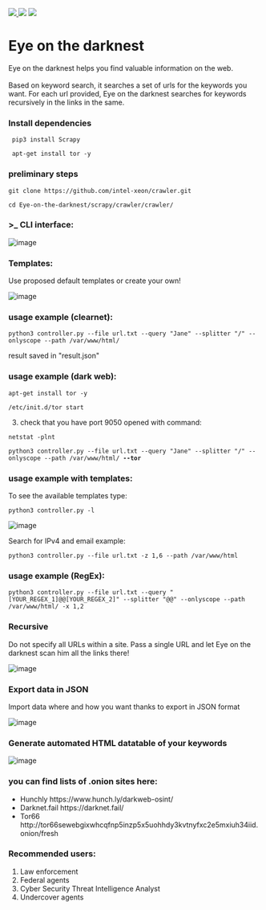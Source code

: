 
<a href="https://www.instagram.com/luke_fireeye_1996/
" ><img src="https://img.shields.io/badge/@luke__fireeye__1996-Instragram-blue" /> </a><img src="https://img.shields.io/badge/Tested on Python-3.8%20%7C%203.10-00e600.svg" />
<img src="https://img.shields.io/badge/dark%20web-clearnet-blue" />
# Eye on the darknest

Eye on the darknest helps you find valuable information on the web. <br><br>Based on keyword search, it searches a set of urls for the keywords you want. For each url provided, Eye on the darknest searches for keywords recursively in the links in the same. 


<h3> Install dependencies</h3>

<pre class="notranslate">
<code> pip3 install Scrapy</code>
</pre>

<pre class="notranslate">
<code> apt-get install tor -y</code>
</pre>

<h3> preliminary steps </h3>

<pre class="notranslate">
<code>git clone https://github.com/intel-xeon/crawler.git</code>
</pre>

<pre class="notranslate">
<code>cd Eye-on-the-darknest/scrapy/crawler/crawler/</code>
</pre>

<h3>>_ CLI interface:</h3>

![image](https://user-images.githubusercontent.com/37773731/177152604-67b5b833-8ab7-4e69-8ca6-582f115b6f5d.png)

<h3>Templates:</h3>

Use proposed default templates or create your own!

![image](https://user-images.githubusercontent.com/37773731/178488222-89eaff13-e669-451e-a7d8-6235319198fa.png)

<h3> usage example (clearnet): </h3>


<pre class="notranslate">
<code>python3 controller.py --file url.txt --query "Jane" --splitter "/" --onlyscope --path /var/www/html/</code>
</pre>

result saved in "result.json"


<h3> usage example (dark web): </h3>


<pre class="notranslate">
<code>apt-get install tor -y</code>
</pre>
<pre class="notranslate">
<code>/etc/init.d/tor start</code>
</pre>

3. check that you have port 9050 opened with command: <br>
<pre class="notranslate">
<code>netstat -plnt</code>
</pre>
<pre class="notranslate">
<code>python3 controller.py --file url.txt --query "Jane" --splitter "/" --onlyscope --path /var/www/html/ <strong>--tor</strong></code>
</pre>

<h3> usage example with templates: </h3>

To see the available templates type:

<pre class="notranslate">
<code>python3 controller.py -l</code>
</pre>

![image](https://user-images.githubusercontent.com/37773731/178488222-89eaff13-e669-451e-a7d8-6235319198fa.png)

Search for IPv4 and email example:
<pre class="notranslate">
<code>python3 controller.py --file url.txt -z 1,6 --path /var/www/html</code>
</pre>

<h3> usage example (RegEx): </h3>


<pre class="notranslate">
<code>python3 controller.py --file url.txt --query "[YOUR_REGEX_1]@@[YOUR_REGEX_2]" --splitter "@@" --onlyscope --path /var/www/html/ -x 1,2</code>
</pre>

<h3> Recursive </h3>


Do not specify all URLs within a site. Pass a single URL and let Eye on the darknest scan him all the links there!

![image](https://user-images.githubusercontent.com/37773731/174990876-6b5b1850-5b74-48c9-9a75-da779906360c.png)

<h3> Export data in JSON </h3>

Import data where and how you want thanks to export in JSON format

![image](https://user-images.githubusercontent.com/37773731/174990596-5c2c2ead-4233-4895-8f04-775550f5e147.png)

<h3>Generate automated HTML datatable of your keywords</h3>

![image](https://user-images.githubusercontent.com/37773731/178496577-785c2c1b-dc91-45e5-9add-94852f57e4a1.png)

<h3>you can find lists of .onion sites here:</h3>

<ul>
  <li> Hunchly https://www.hunch.ly/darkweb-osint/</li>
  <li>Darknet.fail https://darknet.fail/</li>
  <li>Tor66 http://tor66sewebgixwhcqfnp5inzp5x5uohhdy3kvtnyfxc2e5mxiuh34iid.onion/fresh</li>
</ul> 
 



<h3> Recommended users: </h3>

1. Law enforcement
2. Federal agents
3. Cyber Security Threat Intelligence Analyst
4. Undercover agents

